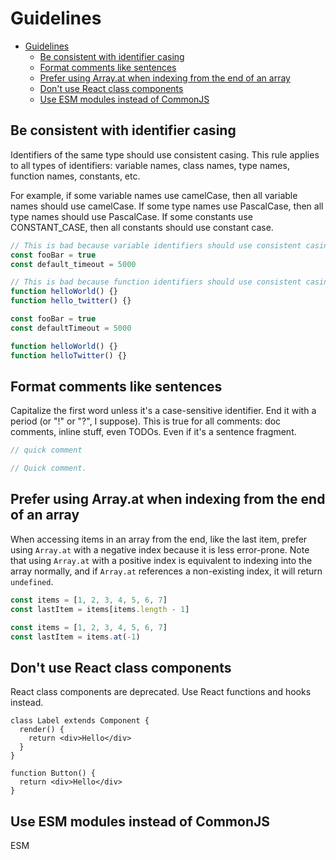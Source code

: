 # Guidelines

- [Guidelines](#guidelines)
  - [Be consistent with identifier casing](#be-consistent-with-identifier-casing)
  - [Format comments like sentences](#format-comments-like-sentences)
  - [Prefer using Array.at when indexing from the end of an array](#prefer-using-arrayat-when-indexing-from-the-end-of-an-array)
  - [Don't use React class components](#dont-use-react-class-components)
  - [Use ESM modules instead of CommonJS](#use-esm-modules-instead-of-commonjs)

## Be consistent with identifier casing

Identifiers of the same type should use consistent casing. This rule applies to all types of identifiers: variable names, class names, type names, function names, constants, etc.

For example, if some variable names use camelCase, then all variable names should use camelCase. If some type names use PascalCase, then all type names should use PascalCase. If some constants use CONSTANT_CASE, then all constants should use constant case.

```ts (bad)
// This is bad because variable identifiers should use consistent casing.
const fooBar = true
const default_timeout = 5000

// This is bad because function identifiers should use consistent casing.
function helloWorld() {}
function hello_twitter() {}
```

```ts (good)
const fooBar = true
const defaultTimeout = 5000

function helloWorld() {}
function helloTwitter() {}
```

## Format comments like sentences

Capitalize the first word unless it's a case-sensitive identifier. End it with a period (or "!" or "?", I suppose). This is true for all comments: doc comments, inline stuff, even TODOs. Even if it's a sentence fragment.

```ts (bad)
// quick comment
```

```ts (good)
// Quick comment.
```

## Prefer using Array.at when indexing from the end of an array

When accessing items in an array from the end, like the last item, prefer using `Array.at` with a negative index because it is less error-prone. Note that using `Array.at` with a positive index is equivalent to indexing into the array normally, and if `Array.at` references a non-existing index, it will return `undefined`.

```ts (bad)
const items = [1, 2, 3, 4, 5, 6, 7]
const lastItem = items[items.length - 1]
```

```ts (good)
const items = [1, 2, 3, 4, 5, 6, 7]
const lastItem = items.at(-1)
```

## Don't use React class components

React class components are deprecated. Use React functions and hooks instead.

```tsx (bad)
class Label extends Component {
  render() {
    return <div>Hello</div>
  }
}
```

```tsx (good)
function Button() {
  return <div>Hello</div>
}
```

## Use ESM modules instead of CommonJS

ESM
